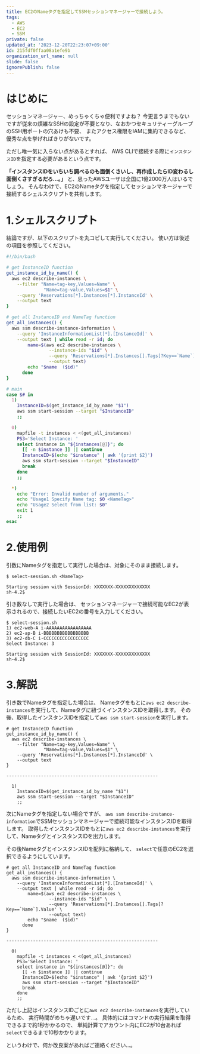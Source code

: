 ```yaml
---
title: EC2のNameタグを指定してSSMセッションマネージャーで接続しよう。
tags:
  - AWS
  - EC2
  - SSM
private: false
updated_at: '2023-12-20T22:23:07+09:00'
id: 215fdf0ffaa08a1efe9b
organization_url_name: null
slide: false
ignorePublish: false
---
```


# はじめに
<!-- 発端や概要を記載 -->
セッションマネージャー、めっちゃくちゃ便利ですよね？
今更言うまでもないですが従来の煩雑なSSHの設定が不要となり、なおかつセキュリティーグループのSSH用ポートの穴あけも不要、
またアクセス権限をIAMに集約できるなど、優秀な点を挙げればきりがないです。

ただし唯一気に入らない点があるとすれば、
AWS CLIで接続する際に`インスタンスID`を指定する必要があるという点です。

**「インスタンスIDをいちいち調べるのも面倒くさいし、再作成したらID変わるし面倒くさすぎるだろ...。」**
と、思ったAWSユーザは全国に1億2000万人はいるでしょう。
そんなわけで、EC2のNameタグを指定してセッションマネージャーで接続するシェルスクリプトを共有します。

<!-- 各チャプター -->
<a id="#Chapter1"></a>

# 1.シェルスクリプト

結論ですが、以下のスクリプトを丸コピして実行してください。
使い方は後述の項目を参照してください。

```bash:select-session.sh
#!/bin/bash

# get InstanceID function
get_instance_id_by_name() {
  aws ec2 describe-instances \
    --filter "Name=tag-key,Values=Name" \
              "Name=tag-value,Values=$1" \
    --query 'Reservations[*].Instances[*].InstanceId' \
    --output text
}

# get all InstanceID and NameTag function
get_all_instances() {
  aws ssm describe-instance-information \
    --query 'InstanceInformationList[*].[InstanceId]' \
    --output text | while read -r id; do
        name=$(aws ec2 describe-instances \
                --instance-ids "$id" \
                --query 'Reservations[*].Instances[].Tags[?Key==`Name`].Value' \
                --output text)
        echo "$name  ($id)"
      done
}

# main
case $# in
  1)
    InstanceID=$(get_instance_id_by_name "$1")
    aws ssm start-session --target "$InstanceID"
    ;;

  0)
    mapfile -t instances < <(get_all_instances)
    PS3='Select Instance: '
    select instance in "${instances[@]}"; do
      [[ -n $instance ]] || continue
      InstanceID=$(echo "$instance" | awk '{print $2}')
      aws ssm start-session --target "$InstanceID"
      break
    done
    ;;

  *)
    echo "Error: Invalid number of arguments."
    echo "Usage1 Specify Name tag: $0 <NameTag>"
    echo "Usage2 Select from list: $0"
    exit 1
    ;;
esac
```

<a id="#Chapter2"></a>

# 2.使用例

引数にNameタグを指定して実行した場合は、対象にそのまま接続します。

```text:Nameタグを指定した場合
$ select-session.sh <NameTag>

Starting session with SessionId: XXXXXXX-XXXXXXXXXXXXX
sh-4.2$ 
```

引き数なしで実行した場合は、
セッションマネージャーで接続可能なEC2が表示されるので、接続したいEC2の番号を入力してください。

```text:Nameタグを指定しない場合
$ select-session.sh
1) ec2-web-A i-AAAAAAAAAAAAAAAAA
2) ec2-ap-B i-BBBBBBBBBBBBBBBBB
3) ec2-db-C i-CCCCCCCCCCCCCCCCC
Select Instance: 3

Starting session with SessionId: XXXXXXX-XXXXXXXXXXXXX
sh-4.2$
```


<a id="#Chapter3"></a>

# 3.解説

引き数でNameタグを指定した場合は、
Nameタグをもとに`aws ec2 describe-instances`を実行して、Nameタグに紐づくインスタンスIDを取得します。
その後、取得したインスタンスIDを指定して`aws ssm start-session`を実行します。

```bash:Nameタグを指定した場合
# get InstanceID function
get_instance_id_by_name() {
  aws ec2 describe-instances \
    --filter "Name=tag-key,Values=Name" \
              "Name=tag-value,Values=$1" \
    --query 'Reservations[*].Instances[*].InstanceId' \
    --output text
}

---------------------------------------------------------

  1)
    InstanceID=$(get_instance_id_by_name "$1")
    aws ssm start-session --target "$InstanceID"
    ;;
```

次にNameタグを指定しない場合ですが、
`aws ssm describe-instance-information`でSSMセッションマネージャーで接続可能なインスタンスIDを取得します。
取得したインスタンスIDをもとに`aws ec2 describe-instances`を実行して、NameタグとインスタンスIDを出力します。

その後NameタグとインスタンスIDを配列に格納して、
`select`で任意のEC2を選択できるようにしています。

```bash:Nameタグを指定しない場合
# get all InstanceID and NameTag function
get_all_instances() {
  aws ssm describe-instance-information \
    --query 'InstanceInformationList[*].[InstanceId]' \
    --output text | while read -r id; do
        name=$(aws ec2 describe-instances \
                --instance-ids "$id" \
                --query 'Reservations[*].Instances[].Tags[?Key==`Name`].Value' \
                --output text)
        echo "$name  ($id)"
      done
}

---------------------------------------------------------

  0)
    mapfile -t instances < <(get_all_instances)
    PS3='Select Instance: '
    select instance in "${instances[@]}"; do
      [[ -n $instance ]] || continue
      InstanceID=$(echo "$instance" | awk '{print $2}')
      aws ssm start-session --target "$InstanceID"
      break
    done
    ;;
```

ただし上記はインスタンスIDごとに`aws ec2 describe-instances`を実行しているため、
実行時間がめちゃ遅いです...。
具体的にはコマンドの実行結果を取得できるまで約1秒かかるので、
単純計算でアカウント内にEC2が10台あれば`select`できるまで10秒かかります。

というわけで、何か改良案があればご連絡ください...。
